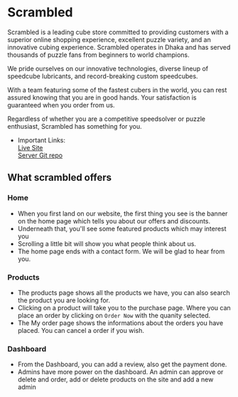 # Scrambled

Scrambled is a leading cube store committed to providing customers with a superior online shopping experience, excellent puzzle variety, and an innovative cubing experience. Scrambled operates in Dhaka and has served thousands of puzzle fans from beginners to world champions.

We pride ourselves on our innovative technologies, diverse lineup of speedcube lubricants, and record-breaking custom speedcubes.

With a team featuring some of the fastest cubers in the world, you can rest assured knowing that you are in good hands. Your satisfaction is guaranteed when you order from us.

Regardless of whether you are a competitive speedsolver or puzzle enthusiast, Scrambled has something for you.

- Important Links:
  <br>
  [Live Site](http://localhost:3000)
  <br>
  [Server Git repo](https://github.com/programming-hero-web-course-4/niche-website-server-side-TasnimulHasan007)

## What scrambled offers

### Home

- When you first land on our website, the first thing you see is the banner on the home page which tells you about our offers and discounts.
- Underneath that, you'll see some featured products which may interest you
- Scrolling a little bit will show you what people think about us.
- The home page ends with a contact form. We will be glad to hear from you.

### Products

- The products page shows all the products we have, you can also search the product you are looking for.
- Clicking on a product will take you to the purchase page. Where you can place an order by clicking on `Order Now` with the quanity selected.
- The My order page shows the informations about the orders you have placed. You can cancel a order if you wish.

### Dashboard

- From the Dashboard, you can add a review, also get the payment done.
- Admins have more power on the dashboard. An admin can approve or delete and order, add or delete products on the site and add a new admin
